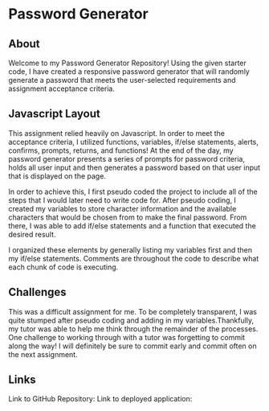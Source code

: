# Password Generator 

## About 
Welcome to my Password Generator Repository! Using the given starter code, I have created a responsive password generator that will randomly generate a password that meets the user-selected requirements and assignment acceptance criteria. 

## Javascript Layout
This assignment relied heavily on Javascript. In order to meet the acceptance criteria, I utilized functions, variables, if/else statements, alerts, confirms, prompts, returns, and functions! At the end of the day, my password generator presents a series of prompts for password criteria, holds all user input and then generates a password based on that user input that is displayed on the page. 

In order to achieve this, I first pseudo coded the project to include all of the steps that I would later need to write code for. After pseudo coding, I created my variables to store character information and the available characters that would be chosen from to make the final password. From there, I was able to add if/else statements and a function that executed the desired result. 

I organized these elements by generally listing my variables first and then my if/else statements. Comments are throughout the code to describe what each chunk of code is executing. 

## Challenges
This was a difficult assignment for me. To be completely transparent, I was quite stumped after pseudo coding and adding in my variables.Thankfully, my tutor was able to help me think through the remainder of the processes. One challenge to working through with a tutor was forgetting to commit along the way! I will definitely be sure to commit early and commit often on the next assignment. 

## Links 
Link to GitHub Repository:
Link to deployed application:

